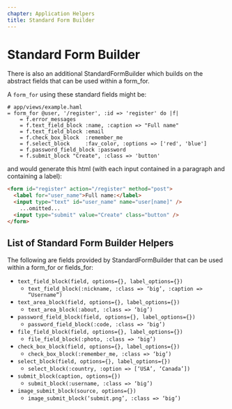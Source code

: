 ```yaml
---
chapter: Application Helpers
title: Standard Form Builder
---
```


# Standard Form Builder

There is also an additional StandardFormBuilder which builds on the abstract
fields that can be used within a form\_for.

A `form_for` using these standard fields might be:

```haml
# app/views/example.haml
= form_for @user, '/register', :id => 'register' do |f|
    = f.error_messages
    = f.text_field_block :name, :caption => "Full name"
    = f.text_field_block :email
    = f.check_box_block  :remember_me
    = f.select_block     :fav_color, :options => ['red', 'blue']
    = f.password_field_block :password
    = f.submit_block "Create", :class => 'button'
```

and would generate this html (with each input contained in a paragraph and
containing a label):

```html
<form id="register" action="/register" method="post">
  <label for="user_name">Full name:</label>
  <input type="text" id="user_name" name="user[name]" />
    ...omitted...
  <input type="submit" value="Create" class="button" />
</form>
```

## List of Standard Form Builder Helpers

The following are fields provided by StandardFormBuilder that can be used within
a form\_for or fields\_for:

- `text_field_block(field, options={}, label_options={})`
  - `text_field_block(:nickname, :class => ‘big’, :caption => “Username”)`
- `text_area_block(field, options={}, label_options={})`
  - `text_area_block(:about, :class => ‘big’)`
- `password_field_block(field, options={}, label_options={})`
  - `password_field_block(:code, :class => ‘big’)`
- `file_field_block(field, options={}, label_options={})`
  - `file_field_block(:photo, :class => ‘big’)`
- `check_box_block(field, options={}, label_options={})`
  - `check_box_block(:remember_me, :class => ‘big’)`
- `select_block(field, options={}, label_options={})`
  - `select_block(:country, :option => [‘USA’, ‘Canada’])`
- `submit_block(caption, options={})`
  - `submit_block(:username, :class => ‘big’)`
- `image_submit_block(source, options={})`
  - `image_submit_block(‘submit.png’, :class => ‘big’)`
